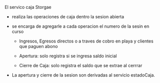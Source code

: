 El servico caja Storgae

- realiza las operaciones de caja dentro la sesion abierta
- se encarga de agregarle a cada operacion el numero de la sesin en curso
   
   - Ingresos, Egresos directos o a traves de cobro en playa y clientes que paguen abono

   - Apertura: solo registra si se ingresa saldo inicial

   - Cierre de Caja: solo registra el saldo que se extrae al cerrrar



- La apertura y cierre de la sesion son derivadas al servicio estadoCaja.